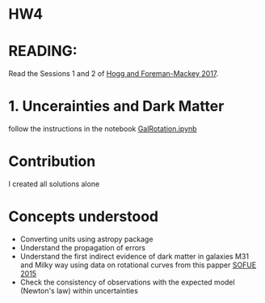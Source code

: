 # HW4

# READING: 

Read the Sessions 1 and 2 of [Hogg and Foreman-Mackey 2017](https://arxiv.org/pdf/1710.06068.pdf).


# 1. Uncerainties and Dark Matter 

follow the instructions in the notebook [GalRotation.ipynb](GalRotation.ipynb)

# Contribution
I created all solutions alone 

# Concepts understood
- Converting units using astropy package
- Understand the propagation of errors
- Understand the first indirect evidence of dark matter in galaxies M31 and Milky way using data on rotational curves from this papper [SOFUE 2015](http://www.ioa.s.u-tokyo.ac.jp/~sofue/htdocs/2015m31/2015-pasj-M31MW-DH.pdf)
- Check the consistency of observations with the expected model (Newton's law) within uncertainties

